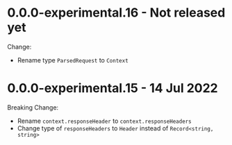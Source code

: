# 0.0.0-experimental.16 - Not released yet
Change:
- Rename type `ParsedRequest` to `Context`

# 0.0.0-experimental.15 - 14 Jul 2022
Breaking Change:
- Rename `context.responseHeader` to `context.responseHeaders`
- Change type of `responseHeaders` to `Header` instead of `Record<string, string>`
